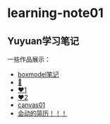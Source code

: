 # learning-note01
## Yuyuan学习笔记
一些作品展示：
* [boxmodel笔记](https://yuyuanw.github.io/learning-note01//box-model/box-model.html)
* [🌈](https://yuyuanw.github.io/learning-note01//box-model/rainbow.html)
* [♥1](https://yuyuanw.github.io/learning-note01/13%E5%8A%A8%E7%94%BB%E2%99%A5/heart.html) 
* [♥2](https://yuyuanw.github.io/learning-note01/13%E5%8A%A8%E7%94%BB%E2%99%A5/heart-animation.html)
* [canvas01](https://yuyuanw.github.io/learning-note01/18canvas/drawline.html)
* [会动的简历！！！]([https://yuyuanw.github.io/learning-note01/18canvas/drawline.html](https://yuyuanw.github.io/learning-note01/28cv/src/index.html))
